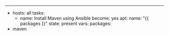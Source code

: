 ---
- hosts: all
  tasks:
   - name: Install Maven using Ansible
become: yes
apt:
name: "{{ packages }}"
state: present
vars:
packages:
- maven
